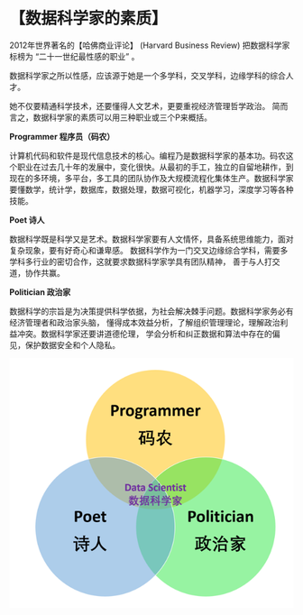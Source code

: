 # 【数据科学家的素质】

2012年世界著名的【哈佛商业评论】 (Harvard Business Review) 把数据科学家标榜为 “二十一世纪最性感的职业” 。

数据科学家之所以性感，应该源于她是一个多学科，交叉学科，边缘学科的综合人才。

她不仅要精通科学技术，还要懂得人文艺术，更要重视经济管理哲学政治。
简而言之，数据科学家的素质可以用三种职业或三个P来概括。

**Programmer 程序员（码农）**

计算机代码和软件是现代信息技术的核心。编程乃是数据科学家的基本功。码农这个职业在过去几十年的发展中，变化很快。从最初的手工，独立的自留地耕作，到现在的多环境，多平台，多工具的团队协作及大规模流程化集体生产。数据科学家要懂数学，统计学，数据库，数据处理，数据可视化，机器学习，深度学习等各种技能。

**Poet 诗人**

数据科学既是科学又是艺术。数据科学家要有人文情怀，具备系统思维能力，面对复杂现象，要有好奇心和谦卑感。
数据科学作为一门交叉边缘综合学科，需要多学科多行业的密切合作，这就要求数据科学家学具有团队精神，
善于与人打交道，协作共赢。

**Politician 政治家**

数据科学的宗旨是为决策提供科学依据，为社会解决棘手问题。数据科学家务必有经济管理者和政治家头脑，
懂得成本效益分析，了解组织管理理论，理解政治利益冲突。数据科学家还要讲道德伦理，
学会分析和纠正数据和算法中存在的偏见，保护数据安全和个人隐私。

![](05.png)